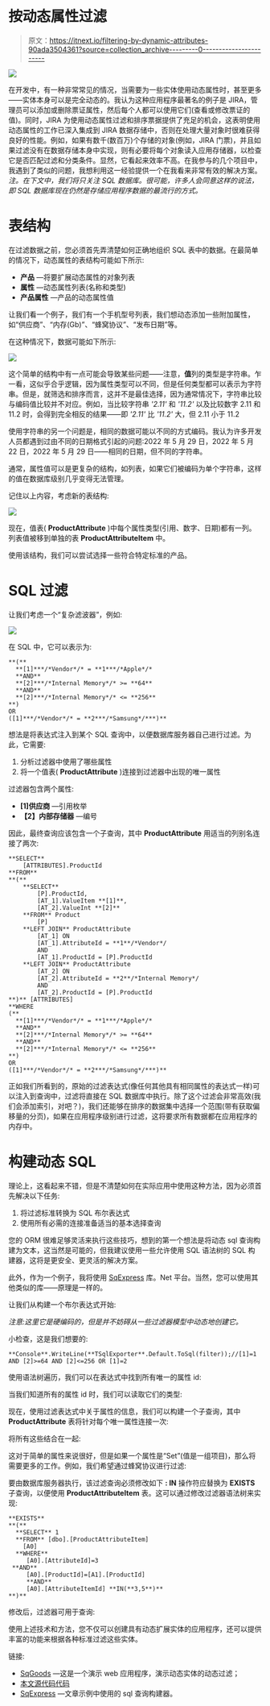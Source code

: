 # 按动态属性过滤

> 原文：<https://itnext.io/filtering-by-dynamic-attributes-90ada3504361?source=collection_archive---------0----------------------->

![](img/cf734b805a26d448c8ee484356090072.png)

在开发中，有一种非常常见的情况，当需要为一些实体使用动态属性时，甚至更多——实体本身可以是完全动态的。我认为这种应用程序最著名的例子是 JIRA，管理员可以添加或删除票证属性，然后每个人都可以使用它们(查看或修改票证的值)。同时，JIRA 为使用动态属性过滤和排序票据提供了充足的机会，这表明使用动态属性的工作已深入集成到 JIRA 数据存储中，否则在处理大量对象时很难获得良好的性能。例如，如果有数千(数百万)个存储的对象(例如，JIRA 门票)，并且如果过滤没有在数据存储本身中实现，则有必要将每个对象读入应用存储器，以检查它是否匹配过滤和分类条件。显然，它看起来效率不高。在我参与的几个项目中，我遇到了类似的问题，我想利用这一经验提供一个在我看来非常有效的解决方案。
*注。在下文中，我们将只关注 SQL 数据库。很可能，许多人会同意这样的说法，即 SQL 数据库现在仍然是存储应用程序数据的最流行的方式。*

# 表结构

在过滤数据之前，您必须首先弄清楚如何正确地组织 SQL 表中的数据。在最简单的情况下，动态属性的表结构可能如下所示:

*   **产品** —将要扩展动态属性的对象列表
*   **属性** —动态属性列表(名称和类型)
*   **产品属性** —产品的动态属性值

让我们看一个例子，我们有一个手机型号列表，我们想动态添加一些附加属性，如“供应商”、“内存(Gb)”、“蜂窝协议”、“发布日期”等。

在这种情况下，数据可能如下所示:

![](img/27116ab65eaa96fd741c982f9e0c782f.png)

这个简单的结构中有一点可能会导致某些问题——注意，**值**列的类型是字符串。乍一看，这似乎合乎逻辑，因为属性类型可以不同，但是任何类型都可以表示为字符串。但是，就筛选和排序而言，这并不是最佳选择，因为通常情况下，字符串比较与编码值比较并不对应。例如，当比较字符串 *'2.11'* 和 *'11.2'* 以及比较数字 2.11 和 11.2 时，会得到完全相反的结果——即 *'2.11'* 比 *'11.2'* 大，但 2.11 小于 11.2

使用字符串的另一个问题是，相同的数据可能以不同的方式编码。我认为许多开发人员都遇到过由不同的日期格式引起的问题:2022 年 5 月 29 日，2022 年 5 月 22 日，2022 年 5 月 29 日——相同的日期，但不同的字符串。

通常，属性值可以是更复杂的结构，如列表，如果它们被编码为单个字符串，这样的值在数据库级别几乎变得无法管理。

记住以上内容，考虑新的表结构:

![](img/81305190ad7957b8299bfe99998b5eb2.png)

现在，值表( **ProductAttribute** )中每个属性类型(引用、数字、日期)都有一列。列表值被移到单独的表 **ProductAttributeItem** 中。

使用该结构，我们可以尝试选择一些符合特定标准的产品。

# SQL 过滤

让我们考虑一个“复杂滤波器”，例如:

![](img/f2c3d4ca5e375ab9555204d56f6e6642.png)

在 SQL 中，它可以表示为:

```
**(**
  **[1]***/*Vendor*/* = **1***/*Apple*/* 
  **AND**
  **[2]***/*Internal Memory*/* >= **64**
  **AND** 
  **[2]***/*Internal Memory*/* <= **256**
**)
OR
([1]***/*Vendor*/* = **2***/*Samsung*/***)**
```

想法是将表达式注入到某个 SQL 查询中，以便数据库服务器自己进行过滤。为此，它需要:

1.  分析过滤器中使用了哪些属性
2.  将一个值表( **ProductAttribute** )连接到过滤器中出现的唯一属性

过滤器包含两个属性:

*   **[1]供应商** —引用枚举
*   **【2】内部存储器** —编号

因此，最终查询应该包含一个子查询，其中 **ProductAttribute** 用适当的列别名连接了两次:

```
**SELECT**
    [ATTRIBUTES].ProductId
**FROM**
**(**
    **SELECT**
        [P].ProductId,
        [AT_1].ValueItem **[1]**,
        [AT_2].ValueInt **[2]**
    **FROM** Product
        [P]
    **LEFT JOIN** ProductAttribute
        [AT_1] ON
        [AT_1].AttributeId = **1**/*Vendor*/
        AND
        [AT_1].ProductId = [P].ProductId
    **LEFT JOIN** ProductAttribute
        [AT_2] ON
        [AT_2].AttributeId = **2**/*Internal Memory*/
        AND
        [AT_2].ProductId = [P].ProductId
**)** [ATTRIBUTES]
**WHERE
(**
  **[1]***/*Vendor*/* = **1***/*Apple*/* 
  **AND**
  **[2]***/*Internal Memory*/* >= **64**
  **AND** 
  **[2]***/*Internal Memory*/* <= **256**
**)
OR
([1]***/*Vendor*/* = **2***/*Samsung*/***)**
```

正如我们所看到的，原始的过滤表达式(像任何其他具有相同属性的表达式一样)可以注入到查询中，过滤将直接在 SQL 数据库中执行。除了这个过滤会非常高效(我们会添加索引，对吧？)，我们还能够在排序的数据集中选择一个范围(带有获取偏移量的分页)，如果在应用程序级别进行过滤，这将要求所有数据都在应用程序的内存中。

# 构建动态 SQL

理论上，这看起来不错，但是不清楚如何在实际应用中使用这种方法，因为必须首先解决以下任务:

1.  将过滤标准转换为 SQL 布尔表达式
2.  使用所有必需的连接准备适当的基本选择查询

您的 ORM 很难足够灵活来执行这些技巧，想到的第一个想法是将动态 sql 查询构建为文本，这当然是可能的，但我建议使用一些允许使用 SQL 语法树的 SQL 构建器，这将是更安全、更灵活的解决方案。

此外，作为一个例子，我将使用 [SqExpress](https://github.com/0x1000000/SqExpress) 库。Net 平台。当然，您可以使用其他类似的库——原理是一样的。

让我们从构建一个布尔表达式开始:

*注意:这里它是硬编码的，但是并不妨碍从一些过滤器模型中动态地创建它。*

小检查，这是我们想要的:

```
**Console**.WriteLine(**TSqlExporter**.Default.ToSql(filter));//[1]=1 AND [2]>=64 AND [2]<=256 OR [1]=2
```

使用语法树遍历，我们可以在表达式中找到所有唯一的属性 id:

当我们知道所有的属性 id 时，我们可以读取它们的类型:

现在，使用过滤表达式中关于属性的信息，我们可以构建一个子查询，其中 **ProductAttribute** 表将针对每个唯一属性连接一次:

将所有这些结合在一起:

这对于简单的属性来说很好，但是如果一个属性是“Set”(值是一组项目)，那么将需要更多的工作。例如，我们希望通过蜂窝协议进行过滤:

要由数据库服务器执行，该过滤查询必须修改如下 **: IN** 操作符应替换为 **EXISTS** 子查询，以便使用 **ProductAttributeItem** 表。这可以通过修改过滤器语法树来实现:

```
**EXISTS**
**(**
  **SELECT** 1 
  **FROM** [dbo].[ProductAttributeItem] 
    [A0] 
  **WHERE** 
     [A0].[AttributeId]=3 
 **AND** 
     [A0].[ProductId]=[A1].[ProductId] 
     **AND** 
     [A0].[AttributeItemId] **IN(**3,5**)**
**)**
```

修改后，过滤器可用于查询:

使用上述技术和方法，您不仅可以创建具有动态扩展实体的应用程序，还可以提供丰富的功能来根据各种标准过滤这些实体。

链接:

*   [SqGoods](https://github.com/0x1000000/SqGoods) —这是一个演示 web 应用程序，演示动态实体的动态过滤；
*   [本文源代码代码](https://github.com/0x1000000/DynAttDemo)
*   [SqExpress](https://github.com/0x1000000/SqExpress) —文章示例中使用的 sql 查询构建器。